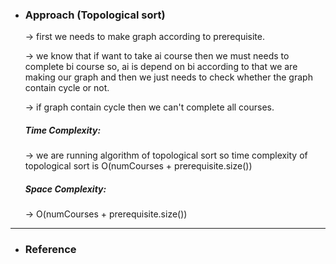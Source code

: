 - <h3>Approach (Topological sort)</h3>
    <div>
    <p>
    → first we needs to make graph according to prerequisite.

    → we know that if want to take ai course then we must needs to complete bi course so, ai is depend on bi according to that we are making our graph and then we just needs to check whether the graph contain cycle or not.

    → if graph contain cycle then we can't complete all courses.
    </p>
    </div>
    <div>

    <h5>Time Complexity: </h5>
    <p>→ we are running algorithm of topological sort so time complexity of topological sort is O(numCourses + prerequisite.size())
    </p>
    <h5>Space Complexity:</h5>
    <p>→ O(numCourses + prerequisite.size())
    </p>
    </div>
<hr>

- <h3>Reference</h3>
<!-- 1. [Click Here](Link) -->